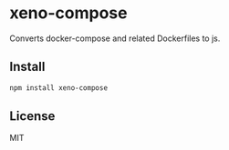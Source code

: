 xeno-compose
============

Converts docker-compose and related Dockerfiles to js.

Install
------

```sh
npm install xeno-compose
```

License
-------

MIT
